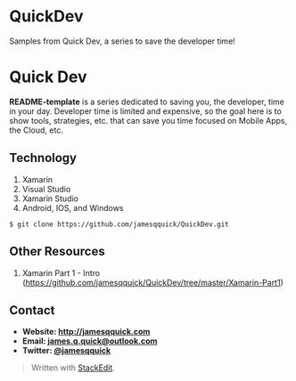 # QuickDev
Samples from Quick Dev, a series to save the developer time!


**Quick Dev**
======
**README-template** is a series dedicated to saving you, the developer, time in your day.  Developer time is limited and expensive, so the goal here is to show tools, strategies, etc. that can save you time focused on Mobile Apps, the Cloud, etc.

## **Technology**

 1. Xamarin
 2. Visual Studio
 3. Xamarin Studio
 4. Android, IOS, and Windows


```$ git clone https://github.com/jamesqquick/QuickDev.git ```

## **Other Resources**
1. Xamarin Part 1 - Intro (https://github.com/jamesqquick/QuickDev/tree/master/Xamarin-Part1)



## **Contact** ##
* **Website: http://jamesqquick.com**
* **Email: james.q.quick@outlook.com**
* **Twitter: [@jamesqquick](https:**//**twitter.com/jamesqquick)** 


> Written with [StackEdit](https://stackedit.io/).

